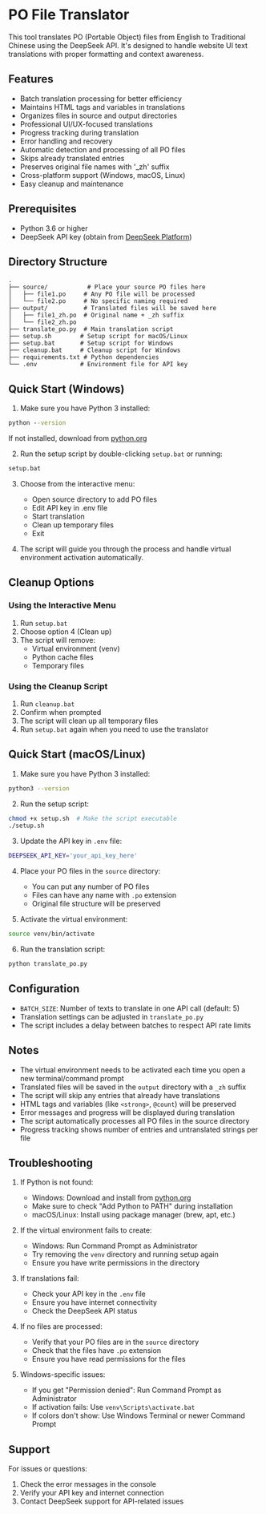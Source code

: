 # PO File Translator

This tool translates PO (Portable Object) files from English to Traditional Chinese using the DeepSeek API. It's designed to handle website UI text translations with proper formatting and context awareness.

## Features

- Batch translation processing for better efficiency
- Maintains HTML tags and variables in translations
- Organizes files in source and output directories
- Professional UI/UX-focused translations
- Progress tracking during translation
- Error handling and recovery
- Automatic detection and processing of all PO files
- Skips already translated entries
- Preserves original file names with '_zh' suffix
- Cross-platform support (Windows, macOS, Linux)
- Easy cleanup and maintenance

## Prerequisites

- Python 3.6 or higher
- DeepSeek API key (obtain from [DeepSeek Platform](https://platform.deepseek.com))

## Directory Structure

```
.
├── source/           # Place your source PO files here
│   ├── file1.po     # Any PO file will be processed
│   └── file2.po     # No specific naming required
├── output/          # Translated files will be saved here
│   ├── file1_zh.po  # Original name + _zh suffix
│   └── file2_zh.po
├── translate_po.py  # Main translation script
├── setup.sh        # Setup script for macOS/Linux
├── setup.bat       # Setup script for Windows
├── cleanup.bat     # Cleanup script for Windows
├── requirements.txt # Python dependencies
└── .env            # Environment file for API key
```

## Quick Start (Windows)

1. Make sure you have Python 3 installed:
```cmd
python --version
```
If not installed, download from [python.org](https://www.python.org/downloads/)

2. Run the setup script by double-clicking `setup.bat` or running:
```cmd
setup.bat
```

3. Choose from the interactive menu:
   - Open source directory to add PO files
   - Edit API key in .env file
   - Start translation
   - Clean up temporary files
   - Exit

4. The script will guide you through the process and handle virtual environment activation automatically.

## Cleanup Options

### Using the Interactive Menu
1. Run `setup.bat`
2. Choose option 4 (Clean up)
3. The script will remove:
   - Virtual environment (venv)
   - Python cache files
   - Temporary files

### Using the Cleanup Script
1. Run `cleanup.bat`
2. Confirm when prompted
3. The script will clean up all temporary files
4. Run `setup.bat` again when you need to use the translator

## Quick Start (macOS/Linux)

1. Make sure you have Python 3 installed:
```bash
python3 --version
```

2. Run the setup script:
```bash
chmod +x setup.sh  # Make the script executable
./setup.sh
```

3. Update the API key in `.env` file:
```bash
DEEPSEEK_API_KEY='your_api_key_here'
```

4. Place your PO files in the `source` directory:
   - You can put any number of PO files
   - Files can have any name with `.po` extension
   - Original file structure will be preserved

5. Activate the virtual environment:
```bash
source venv/bin/activate
```

6. Run the translation script:
```bash
python translate_po.py
```

## Configuration

- `BATCH_SIZE`: Number of texts to translate in one API call (default: 5)
- Translation settings can be adjusted in `translate_po.py`
- The script includes a delay between batches to respect API rate limits

## Notes

- The virtual environment needs to be activated each time you open a new terminal/command prompt
- Translated files will be saved in the `output` directory with a `_zh` suffix
- The script will skip any entries that already have translations
- HTML tags and variables (like `<strong>`, `@count`) will be preserved
- Error messages and progress will be displayed during translation
- The script automatically processes all PO files in the source directory
- Progress tracking shows number of entries and untranslated strings per file

## Troubleshooting

1. If Python is not found:
   - Windows: Download and install from [python.org](https://www.python.org/downloads/)
   - Make sure to check "Add Python to PATH" during installation
   - macOS/Linux: Install using package manager (brew, apt, etc.)

2. If the virtual environment fails to create:
   - Windows: Run Command Prompt as Administrator
   - Try removing the `venv` directory and running setup again
   - Ensure you have write permissions in the directory

3. If translations fail:
   - Check your API key in the `.env` file
   - Ensure you have internet connectivity
   - Check the DeepSeek API status

4. If no files are processed:
   - Verify that your PO files are in the `source` directory
   - Check that the files have `.po` extension
   - Ensure you have read permissions for the files

5. Windows-specific issues:
   - If you get "Permission denied": Run Command Prompt as Administrator
   - If activation fails: Use `venv\Scripts\activate.bat`
   - If colors don't show: Use Windows Terminal or newer Command Prompt

## Support

For issues or questions:
1. Check the error messages in the console
2. Verify your API key and internet connection
3. Contact DeepSeek support for API-related issues 